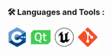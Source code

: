 ### :hammer_and_wrench: Languages and Tools :
<div>
    <img src="https://github.com/devicons/devicon/blob/e1e71358efd844876dfc3217aa6429957ad92bc8/icons/cplusplus/cplusplus-original.svg"  width="40" height="40"/>&nbsp;
    <img src="https://github.com/devicons/devicon/blob/master/icons/qt/qt-original.svg"  width="40" height="40"/>&nbsp;
    <img src="https://github.com/devicons/devicon/blob/master/icons/unrealengine/unrealengine-original.svg"  width="40" height="40"/>&nbsp;
     <img src="https://github.com/devicons/devicon/blob/master/icons/git/git-plain.svg"  width="40" height="40"/>&nbsp;
</div>

